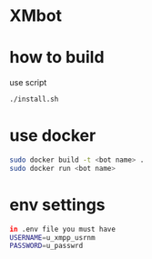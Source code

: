 # XMbot

# how to build 
use script 
```bash
./install.sh
```
# use docker 
```bash
sudo docker build -t <bot name> .  
sudo docker run <bot name>
```
# env settings

```bash 
in .env file you must have 
USERNAME=u_xmpp_usrnm
PASSWORD=u_passwrd
```